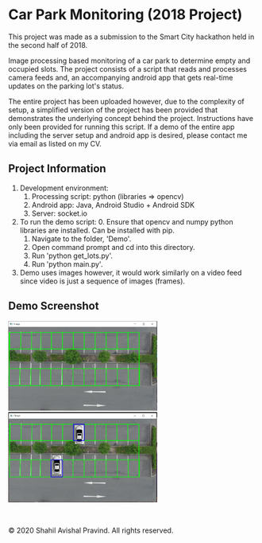 # Car Park Monitoring (2018 Project)
<p>
This project was made as a submission to the Smart City hackathon held in the second half of 2018.
</p>

<p>
Image processing based monitoring of a car park to determine empty and occupied slots. The project consists of a script that reads and processes camera feeds and, an accompanying android app that gets real-time updates on the parking lot's status.
</p>
<p>
The entire project has been uploaded however, due to the complexity of setup, a simplified version of the project has been provided that demonstrates the underlying concept behind the project. Instructions have only been provided for running this script. If a demo of the entire app including the server setup and android app is desired, please contact me via email as listed on my CV.
</p>

## Project Information
1. Development environment:
    1. Processing script: python (libraries => opencv)
    2. Android app: Java, Android Studio + Android SDK
    3. Server: socket.io
2. To run the demo script:
    0. Ensure that opencv and numpy python libraries are installed. Can be installed with pip.
    1. Navigate to the folder, 'Demo'.
    2. Open command prompt and cd into this directory.
    3. Run 'python get_lots.py'.
    4. Run 'python main.py'.
3. Demo uses images however, it would work similarly on a video feed since video is just a sequence of images (frames).

## Demo Screenshot

<p>
    <img src="https://github.com/shahilpravind/portfolio/blob/master/Hobby%20Projects/5%20Car%20Park%20Monitor/images/lots.png" width="300" alt="Lots">
    <img src="https://github.com/shahilpravind/portfolio/blob/master/Hobby%20Projects/5%20Car%20Park%20Monitor/images/demo.png" width="300" alt="Demo">
</p>
<br>

&copy; 2020 Shahil Avishal Pravind. All rights reserved.
